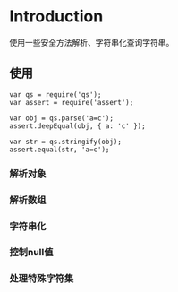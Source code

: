 # Introduction

使用一些安全方法解析、字符串化查询字符串。

## 使用

```
var qs = require('qs');
var assert = require('assert');
 
var obj = qs.parse('a=c');
assert.deepEqual(obj, { a: 'c' });
 
var str = qs.stringify(obj);
assert.equal(str, 'a=c');
```

### 解析对象

### 解析数组

### 字符串化

### 控制null值

### 处理特殊字符集


